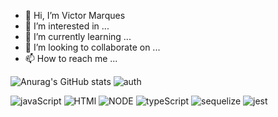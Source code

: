 - 👋 Hi, I’m Victor Marques
- 👀 I’m interested in ...
- 🌱 I’m currently learning ...
- 💞️ I’m looking to collaborate on ...
- 📫 How to reach me ...

<!---
victorMarques12/victorMarques12 is a ✨ special ✨ repository because its `README.md` (this file) appears on your GitHub profile.
You can click the Preview link to take a look at your changes.
--->
![Anurag's GitHub stats](https://github-readme-stats.vercel.app/api?username=victorMarques12&show_icons=true&theme=radical)
![auth](https://github-readme-stats.vercel.app/api/top-langs/?username=victorMarques12&layout=compact&langs_count=8&theme=dracula)


![javaScript](https://img.shields.io/badge/JavaScript-323330?style=for-the-badge&logo=javascript&logoColor=F7DF1E)
![HTMl](https://img.shields.io/badge/HTML5-E34F26?style=for-the-badge&logo=html5&logoColor=white)
![NODE](https://img.shields.io/badge/Node.js-43853D?style=for-the-badge&logo=node.js&logoColor=white)
![typeScript](https://img.shields.io/badge/TypeScript-007ACC?style=for-the-badge&logo=typescript&logoColor=white)
![sequelize](https://img.shields.io/badge/sequelize-323330?style=for-the-badge&logo=sequelize&logoColor=blue)
![jest](https://img.shields.io/badge/Jest-323330?style=for-the-badge&logo=Jest&logoColor=white)
